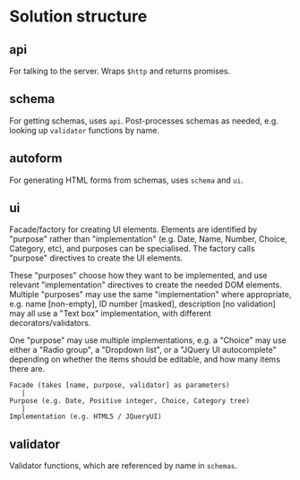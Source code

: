 # Solution structure

## api

For talking to the server.  Wraps `$http` and returns promises.


## schema

For getting schemas, uses `api`.  Post-processes schemas as needed, e.g. looking
up `validator` functions by name.


## autoform

For generating HTML forms from schemas, uses `schema` and `ui`.


## ui

Facade/factory for creating UI elements.  Elements are identified by "purpose"
rather than "implementation" (e.g. Date, Name, Number, Choice, Category, etc),
and purposes can be specialised.  The factory calls "purpose" directives
to create the UI elements.

These "purposes" choose how they want to be implemented, and use relevant
"implementation" directives to create the needed DOM elements.
Multiple "purposes" may use the same "implementation" where appropriate, e.g.
name [non-empty], ID number [masked], description [no validation] may all use a
"Text box" implementation, with different decorators/validators.

One "purpose" may use multiple implementations, e.g. a "Choice" may use either a
"Radio group", a "Dropdown list", or a "JQuery UI autocomplete" depending on
whether the items should be editable, and how many items there are.

    Facade (takes [name, purpose, validator] as parameters)
	   |
	Purpose (e.g. Date, Positive integer, Choice, Category tree)
	   |
    Implementation (e.g. HTML5 / JQueryUI)


## validator

Validator functions, which are referenced by name in `schemas`.
